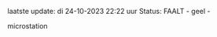 laatste update: 
di 24-10-2023 22:22   uur 
Status: FAALT - geel - 
<div class="service Y">microstation</div>